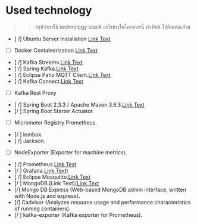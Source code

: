 # Used technology
>> สรุปว่าเราใช้ technology stack อะไรบ้างในโครงการนี้ ทำ link ไปยังแต่ละส่วน


- [ /] Ubuntu Server Installation [Link Text](/iotclass67/assignment01/01-install-server.md)
- [ ] Docker Containerization [Link Text](/iotclass67/assignment01/02-docker-compose-iot.md)
- [ /] Kafka Streams.[Link Text](/iotclass67/assignment07/01-visualization.md)
- [ /] Spring Kafka.[Link Text](/iotclass67/assignment07/01-visualization.md)
- [ /] Eclipse Paho MQTT Client.[Link Text](/iotclass67/assignment04/01-iot-sensor.md)
- [ /] Kafka Connect.[Link Text](/iotclass67/assignment07/01-visualization.md)
- [ ] Kafka Rest Proxy
- [ /] Spring Boot 2.3.3 / Apache Maven 3.6.3.[Link Text](/iotclass67/assignment00/architecture.md)
- [/ ] Spring Boot Starter Actuator.
- [ ] Micrometer Registry Prometheus.
- [/ ] lombok.
- [ /] Jackson.
- [ ] NodeExporter (Exporter for machine metrics).
- [ /] Prometheus.[Link Text](/iotclass67/assignment01/01-install-server.md)
- [/ ] Grafana.[Link Text](/iotclass67/assignment07/01-visualization.md))
- [ /] Eclipse Mosquitto.[Link Text](/iotclass67/assignment04/01-iot-sensor.md)
- [/ ] MongoDB.[Link Text]([Link Text](/iotclass67/assignment01/01-install-server.md)
- [/] Mongo DB Express (Web-based MongoDB admin interface, written with Node.js and express).
- [/] Cadvisor (Analyzes resource usage and performance characteristics of running containers).
- [/ ] kafka-exporter (Kafka exporter for Prometheus).
